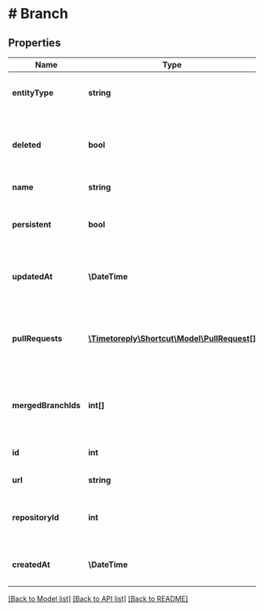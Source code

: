 # # Branch

## Properties

Name | Type | Description | Notes
------------ | ------------- | ------------- | -------------
**entityType** | **string** | A string description of this resource. |
**deleted** | **bool** | A true/false boolean indicating if the Branch has been deleted. |
**name** | **string** | The name of the Branch. |
**persistent** | **bool** | This field is deprecated, and will always be false. |
**updatedAt** | **\DateTime** | The time/date the Branch was updated. |
**pullRequests** | [**\Timetoreply\Shortcut\Model\PullRequest[]**](PullRequest.md) | An array of PullRequests attached to the Branch (there is usually only one). |
**mergedBranchIds** | **int[]** | The IDs of the Branches the Branch has been merged into. |
**id** | **int** | The unique ID of the Branch. |
**url** | **string** | The URL of the Branch. |
**repositoryId** | **int** | The ID of the Repository that contains the Branch. |
**createdAt** | **\DateTime** | The time/date the Branch was created. |

[[Back to Model list]](../../README.md#models) [[Back to API list]](../../README.md#endpoints) [[Back to README]](../../README.md)
